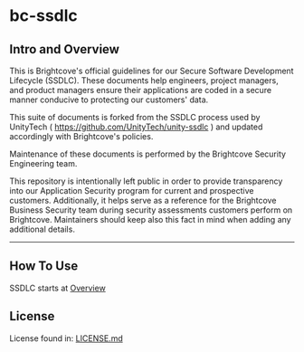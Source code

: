 # bc-ssdlc

## Intro and Overview
This is Brightcove's official guidelines for our Secure Software Development Lifecycle (SSDLC). These documents help engineers, project managers, and product managers ensure their applications are coded in a secure manner conducive to protecting our customers' data.

This suite of documents is forked from the SSDLC process used by UnityTech ( https://github.com/UnityTech/unity-ssdlc ) and updated accordingly with Brightcove's policies.

Maintenance of these documents is performed by the Brightcove Security Engineering team.

This repository is intentionally left public in order to provide transparency into our Application Security program for current and prospective customers. Additionally, it helps serve as a reference for the Brightcove Business Security team during security assessments customers perform on Brightcove. Maintainers should keep also this fact in mind when adding any additional details.

---
## How To Use
SSDLC starts at [Overview](./Overview.md)

## License
License found in: [LICENSE.md](./LICENSE.md)


